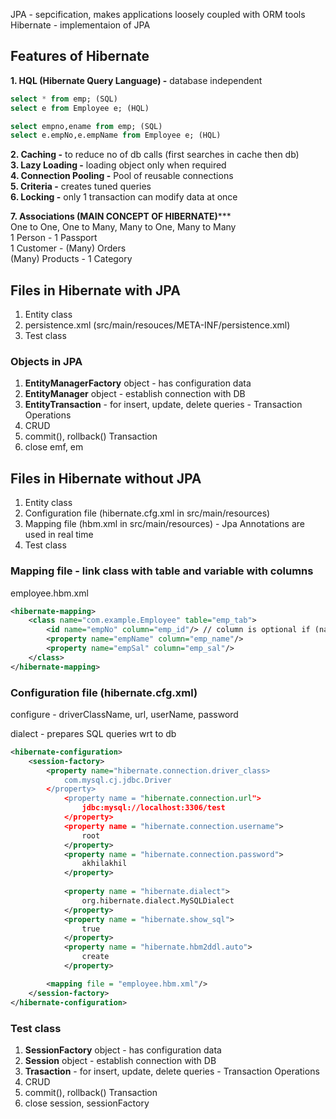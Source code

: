 JPA - sepcification, makes applications loosely coupled with ORM tools <br>
Hibernate - implementaion of JPA

## Features of Hibernate
**1. HQL (Hibernate Query Language) -** database independent
```sql
select * from emp; (SQL)
select e from Employee e; (HQL)

select empno,ename from emp; (SQL)
select e.empNo,e.empName from Employee e; (HQL)
```

**2. Caching -** to reduce no of db calls (first searches in cache then db) <br>
**3. Lazy Loading -** loading object only when required <br>
**4. Connection Pooling -** Pool of reusable connections <br>
**5. Criteria -** creates tuned queries <br>
**6. Locking -** only 1 transaction can modify data at once <br>

**7. Associations (MAIN CONCEPT OF HIBERNATE)***** <br>
One to One, One to Many, Many to One, Many to Many <br>
1 Person - 1 Passport <br>
1 Customer - (Many) Orders <br>
(Many) Products - 1 Category <br>
## Files in Hibernate with JPA
1. Entity class
2. persistence.xml (src/main/resouces/META-INF/persistence.xml)
3. Test class
### Objects in JPA
1. **EntityManagerFactory** object - has configuration data
2. **EntityManager** object - establish connection with DB
3. **EntityTransaction** - for insert, update, delete queries - Transaction Operations
4. CRUD
5. commit(), rollback() Transaction
6. close emf, em

## Files in Hibernate without JPA
1. Entity class
2. Configuration file (hibernate.cfg.xml in src/main/resources)
3. Mapping file (hbm.xml in src/main/resources) - Jpa Annotations are used in real time
4. Test class

### Mapping file - link class with table and variable with columns
employee.hbm.xml

```xml
<hibernate-mapping>
	<class name="com.example.Employee" table="emp_tab">
		<id name="empNo" column="emp_id"/> // column is optional if (name=column)
		<property name="empName" column="emp_name"/>
		<property name="empSal" column="emp_sal"/>
	</class>
</hibernate-mapping>
```
### Configuration file (hibernate.cfg.xml)
 configure - driverClassName, url, userName, password

dialect - prepares SQL queries wrt to db
```xml
<hibernate-configuration>
	<session-factory>
		<property name="hibernate.connection.driver_class>
			com.mysql.cj.jdbc.Driver
		</property>
     		<property name = "hibernate.connection.url">
        		jdbc:mysql://localhost:3306/test
	      	</property>
     		<property name = "hibernate.connection.username">
        		root
	      	</property>
     		<property name = "hibernate.connection.password">
        		akhilakhil
	      	</property>
		
     		<property name = "hibernate.dialect">
        		org.hibernate.dialect.MySQLDialect
	      	</property>
     		<property name = "hibernate.show_sql">
        		true
	      	</property>
     		<property name = "hibernate.hbm2ddl.auto">
        		create
	      	</property>		

		<mapping file = "employee.hbm.xml"/>
	</session-factory>
</hibernate-configuration>
```

### Test class
1. **SessionFactory** object - has configuration data
2. **Session** object - establish connection with DB
3. **Trasaction** - for insert, update, delete queries - Transaction Operations
4. CRUD
5. commit(), rollback() Transaction
6. close session, sessionFactory
